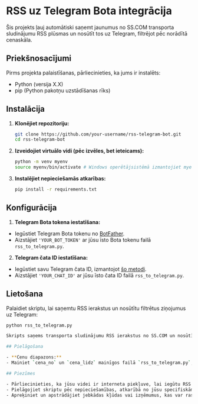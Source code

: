 # RSS uz Telegram Bota integrācija

Šis projekts ļauj automātiski saņemt jaunumus no SS.COM transporta sludinājumu RSS plūsmas un nosūtīt tos uz Telegram, filtrējot pēc norādītā cenaskāla.

## Priekšnosacījumi

Pirms projekta palaistīšanas, pārliecinieties, ka jums ir instalēts:
- Python (versija X.X)
- pip (Python pakotņu uzstādīšanas rīks)

## Instalācija

1. **Klonējiet repozitoriju:**

   ```bash
   git clone https://github.com/your-username/rss-telegram-bot.git
   cd rss-telegram-bot

2. **Izveidojiet virtuālo vidi (pēc izvēles, bet ieteicams):**

   ```bash
   python -m venv myenv
   source myenv/bin/activate # Windows operētājsistēmā izmantojiet myenv\Scripts\activate

3. **Instalējiet nepieciešamās atkarības:**
   
   ```bash
   pip install -r requirements.txt

## Konfigurācija

1. **Telegram Bota tokena iestatīšana:**

- Iegūstiet Telegram Bota tokenu no [BotFather](https://t.me/BotFather).
- Aizstājiet `'YOUR_BOT_TOKEN'` ar jūsu īsto Bota tokenu failā `rss_to_telegram.py`.

2. **Telegram čata ID iestatīšana:**

- Iegūstiet savu Telegram čata ID, izmantojot [šo metodi](https://stackoverflow.com/questions/32423837/telegram-bot-how-to-get-a-group-chat-id).
- Aizstājiet `'YOUR_CHAT_ID'` ar jūsu īsto čata ID failā `rss_to_telegram.py`.

## Lietošana

Palaidiet skriptu, lai saņemtu RSS ierakstus un nosūtītu filtrētus ziņojumus uz Telegram:

   ```bash
   python rss_to_telegram.py

Skripts saņems transporta sludinājumu RSS ierakstus no SS.COM un nosūtīs ziņojumus uz jūsu Telegram čatu, filtrējot tos pēc norādītā cenaskāla.

## Pielāgošana

- **Cenu diapazons:**
  - Mainiet `cena_no` un `cena_lidz` mainīgos failā `rss_to_telegram.py`, lai pielāgotu cenu diapazona filtrēšanas kritērijus.

## Piezīmes

- Pārliecinieties, ka jūsu videi ir interneta piekļuve, lai iegūtu RSS plūsmas datus.
- Pielāgojiet skriptu pēc nepieciešamības, atkarībā no jūsu specifiskām prasībām vai RSS plūsmas struktūras.
- Apreķiniet un apstrādājiet jebkādas kļūdas vai izņēmumus, kas var rasties skripta izpildes laikā.
